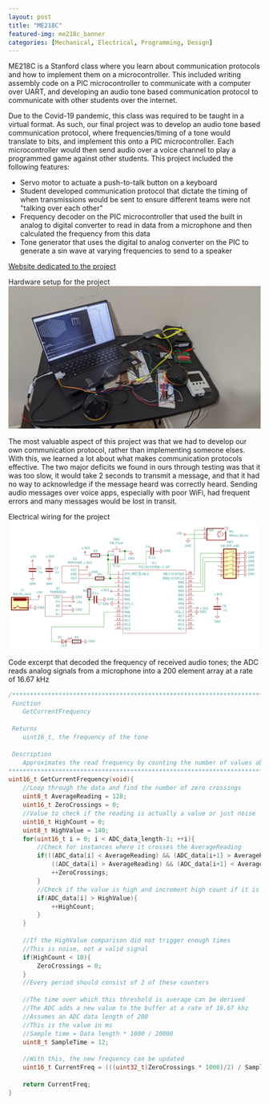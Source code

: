 ```yaml
---
layout: post
title: "ME218C"
featured-img: me218c_banner
categories: [Mechanical, Electrical, Programming, Design]
---
```


ME218C is a Stanford class where you learn about communication protocols and how to implement them on a microcontroller. This included writing assembly code on a PIC microcontroller to communicate with a computer over UART, and developing an audio tone based communication protocol to communicate with other students over the internet.

Due to the Covid-19 pandemic, this class was required to be taught in a virtual format. As such, our final project was to develop an audio tone based communication protocol, where frequencies/timing of a tone would translate to bits, and implement this onto a PIC microcontroller. Each microcontroller would then send audio over a voice channel to play a programmed game against other students. This project included the following features:
* Servo motor to actuate a push-to-talk button on a keyboard
* Student developed communication protocol that dictate the timing of when transmissions would be sent to ensure different teams were not "talking over each other"
* Frequency decoder on the PIC microcontroller that used the built in analog to digital converter to read in data from a microphone and then calculated the frequency from this data
* Tone generator that uses the digital to analog converter on the PIC to generate a sin wave at varying frequencies to send to a speaker

[Website dedicated to the project](https://piccadillycircusme218.weebly.com/)

Hardware setup for the project
![Hardware setup](/assets/img/posts/me218c/test_setup.jpg)

The most valuable aspect of this project was that we had to develop our own communication protocol, rather than implementing someone elses. With this, we learned a lot about what makes communication protocols effective. The two major deficits we found in ours through testing was that it was too slow, it would take 2 seconds to transmit a message, and that it had no way to acknowledge if the message heard was correctly heard. Sending audio messages over voice apps, especially with poor WiFi, had frequent errors and many messages would be lost in transit.

Electrical wiring for the project
![Wiring](/assets/img/posts/me218c/electric_wiring.png)

Code excerpt that decoded the frequency of received audio tones; the ADC reads analog signals from a microphone into a 200 element array at a rate of 16.67 kHz
~~~ c
/****************************************************************************
 Function
    GetCurrentFrequency
 
 Returns
    uint16_t, the frequency of the tone
 
 Description
    Approximates the read frequency by counting the number of values above the high and low threshold
****************************************************************************/
uint16_t GetCurrentFrequency(void){    
    //Loop through the data and find the number of zero crossings
    uint8_t AverageReading = 128;
    uint16_t ZeroCrossings = 0;
    //Value to check if the reading is actually a value or just noise
    uint16_t HighCount = 0;
    uint8_t HighValue = 140;
    for(uint16_t i = 0; i < ADC_data_length-1; ++i){
        //Check for instances where it crosses the AverageReading
        if(((ADC_data[i] < AverageReading) && (ADC_data[i+1] > AverageReading)) ||
            ((ADC_data[i] > AverageReading) && (ADC_data[i+1] < AverageReading)) ){
            ++ZeroCrossings;
        }
        //Check if the value is high and increment high count if it is
        if(ADC_data[i] > HighValue){
            ++HighCount;
        }
    }
    
    //If the HighValue comparison did not trigger enough times
    //This is noise, not a valid signal
    if(HighCount < 10){
        ZeroCrossings = 0;
    }
    //Every period should consist of 2 of these counters

    //The time over which this threshold is average can be derived
    //The ADC adds a new value to the buffer at a rate of 16.67 khz
    //Assumes an ADC data length of 200
    //This is the value in ms
    //Sample time = Data length * 1000 / 20000
    uint8_t SampleTime = 12;

    //With this, the new frequency can be updated
    uint16_t CurrentFreq = (((uint32_t)ZeroCrossings * 1000)/2) / SampleTime;

    return CurrentFreq;
}
~~~